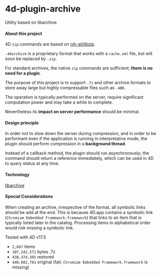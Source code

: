 # 4d-plugin-archive
Utility based on libarchive

#### About this project

4D `zip` commands are based on [nih-at/libzip](https://github.com/nih-at/libzip).

`.4darchive` is a proprietary format that works with a `cache.xml` file, but will soon be replaced by `.zip`.

For standard archives, the native `zip` commands are sufficient; **there is no need for a plugin**.

The purpose of this project is to support `.7z` and other archive formats to store away large but highly compressable files such as `.4BK`.

The operation is typically performed on the server, require significant computation power and may take a while to complete.

Nevertheless its **impact on server performance** should be minimal.

#### Design principle

In order not to slow down the server during compression, and in order to be performant even if the application is running in interpretative mode, the plugin should perform compression in a **background thread**.

Instead of a callback method, the plugin should run asynchronously; the command should return a reference immediately, which can be used in 4D to query status at any time.

#### Technology

[libarchive](https://www.libarchive.org)

#### Special Considerations

When creating an archive, irrespective of the format, all symbolic links should be add at the end. This is because 4D.app contains a symbolic link (`Chromium Embedded Framework.framework`) that links to an item that is typically listed later in the catalog. Processing items in alphabetical order would risk missing a symbolic link. 

Tested with 4D v17.5 

* `2,667` items
* `107,242,571` bytes .7z
* `438,374,385` restored
* `440,682,781` original (fail; `Chromium Embedded Framework.framework` is missing)
